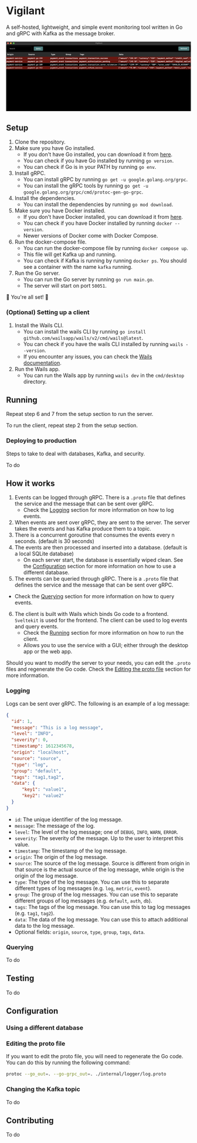 # Vigilant

A self-hosted, lightweight, and simple event monitoring tool written in Go and gRPC with Kafka as the message broker.

![Vigilant](./assets/sc1.png)

## Setup

1. Clone the repository.
2. Make sure you have Go installed.
    - If you don't have Go installed, you can download it from [here](https://golang.org/dl/).
    - You can check if you have Go installed by running `go version`.
    - You can check if Go is in your PATH by running `go env`.
3. Install gRPC.
    - You can install gRPC by running `go get -u google.golang.org/grpc`.
    - You can install the gRPC tools by running `go get -u google.golang.org/grpc/cmd/protoc-gen-go-grpc`.
4. Install the dependencies.
    - You can install the dependencies by running `go mod download`.
5. Make sure you have Docker installed.
    - If you don't have Docker installed, you can download it from [here](https://docs.docker.com/get-docker/).
    - You can check if you have Docker installed by running `docker --version`.
    - Newer versions of Docker come with Docker Compose.
6. Run the docker-compose file.
    - You can run the docker-compose file by running `docker compose up`.
    - This file will get Kafka up and running.
    - You can check if Kafka is running by running `docker ps`. You should see a container with the name `kafka` running.
7. Run the Go server.
    - You can run the Go server by running `go run main.go`.
    - The server will start on port `50051`.


🎉 You're all set! 🎉


### (Optional) Setting up a client

1. Install the Wails CLI.
    - You can install the wails CLI by running `go install github.com/wailsapp/wails/v2/cmd/wails@latest`.
    - You can check if you have the wails CLI installed by running `wails --version`.
    - If you encounter any issues, you can check the [Wails documentation](https://wails.io/docs/gettingstarted/installation).
2. Run the Wails app.
    - You can run the Wails app by running `wails dev` in the `cmd/desktop` directory.



## Running

Repeat step 6 and 7 from the setup section to run the server.

To run the client, repeat step 2 from the setup section.

### Deploying to production

Steps to take to deal with databases, Kafka, and security.

To do


## How it works

1. Events can be logged through gRPC. There is a `.proto` file that defines the service and the message that can be sent over gRPC.
   - Check the [Logging](#logging) section for more information on how to log events.
2. When events are sent over gRPC, they are sent to the server. The server takes the events and has Kafka produce them to a topic.
3. There is a concurrent goroutine that consumes the events every n seconds. (default is 30 seconds)
4. The events are then processed and inserted into a database. (default is a local SQLite database)
   - On each server start, the database is essentially wiped clean. See the [Configuration](#configuration) section for more information on how to use a different database.
5. The events can be queried through gRPC. There is a `.proto` file that defines the service and the message that can be sent over gRPC.
  - Check the [Querying](#querying) section for more information on how to query events.
6. The client is built with Wails which binds Go code to a frontend. `Sveltekit` is used for the frontend. The client can be used to log events and query events.
   - Check the [Running](#running) section for more information on how to run the client.
   - Allows you to use the service with a GUI; either through the desktop app or the web app.

Should you want to modify the server to your needs, you can edit the `.proto` files and regenerate the Go code. Check the [Editing the proto file](#editing-the-proto-file) section for more information.


### Logging

Logs can be sent over gRPC. The following is an example of a log message:

```json
{
  "id": 1,
  "message": "This is a log message",
  "level": "INFO",
  "severity": 0,
  "timestamp": 1612345678,
  "origin": "localhost",
  "source": "source",
  "type": "log",
  "group": "default",
  "tags": "tag1,tag2",
  "data": {
      "key1": "value1",
      "key2": "value2"
  }
}
```


- `id`: The unique identifier of the log message.
- `message`: The message of the log.
- `level`: The level of the log message; one of `DEBUG`, `INFO`, `WARN`, `ERROR`.
- `severity`: The severity of the message. Up to the user to interpret this value.
- `timestamp`: The timestamp of the log message.
- `origin`: The origin of the log message.
- `source`: The source of the log message. Source is different from origin in that source is the actual source of the log message, while origin is the origin of the log message.
- `type`: The type of the log message. You can use this to separate different types of log messages (e.g. `log`, `metric`, `event`).
- `group`: The group of the log messages. You can use this to separate different groups of log messages (e.g. `default`, `auth`, `db`).
- `tags`: The tags of the log message. You can use this to tag log messages (e.g. `tag1`, `tag2`).
- `data`: The data of the log message. You can use this to attach additional data to the log message.
- Optional fields: `origin`, `source`, `type`, `group`, `tags`, `data`.



### Querying

To do



## Testing

To do


## Configuration

### Using a different database

### Editing the proto file

If you want to edit the proto file, you will need to regenerate the Go code.
You can do this by running the following command:

```bash
protoc --go_out=. --go-grpc_out=. ./internal/logger/log.proto
```

### Changing the Kafka topic

To do


## Contributing

To do
